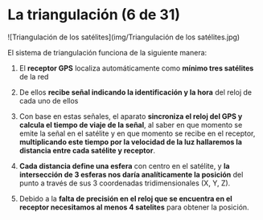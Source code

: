 # La triangulación (6 de 31)

![Triangulación de los satélites](img/Triangulación de los satélites.jpg)

El sistema de triangulación funciona de la siguiente manera:

1.  El **receptor GPS** localiza automáticamente como **mínimo tres satélites** de la red
    
2.  De ellos **recibe señal indicando la identificación y la hora** del reloj de cada uno de ellos
    
3.  Con base en estas señales, el aparato **sincroniza el reloj del GPS y calcula el tiempo de viaje de la señal**, al saber en que momento se emite la señal en el satélite y en que momento se recibe en el receptor, **multiplicando este tiempo por la velocidad de la luz hallaremos la distancia entre cada satélite y receptor**.
    
4.  **Cada distancia define una esfera** con centro en el satélite, y **la intersección de 3 esferas nos daría analíticamente la posición** del punto a través de sus 3 coordenadas tridimensionales (X, Y, Z).
    
5.  Debido a la **falta de precisión en el reloj que se encuentra en el receptor necesitamos al menos 4 satelites** para obtener la posición.
    
